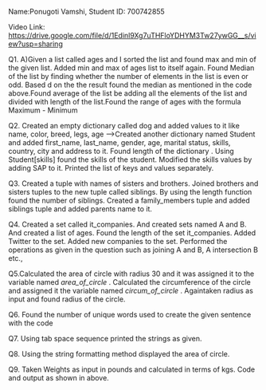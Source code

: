 
Name:Ponugoti Vamshi,
Student ID: 700742855

Video Link: https://drive.google.com/file/d/1Edinl9Xg7uTHFloYDHYM3Tw27ywGG__s/view?usp=sharing

Q1.
A)Given a list called ages and I sorted the list and found max and min of the given list.
Added min and max of ages list to itself again. Found Median of the list by finding whether the number of elements in the list is even or odd. Based d on the the result found the median as mentioned in the code above.Found average of the list be adding all the elements of the list and divided with length of the list.Found the range of ages with the formula Maximum - Minimum 


Q2. Created an empty dictionary called dog and added values to it like name, color, breed, legs, age
—>Created another dictionary named Student and added first_name, last_name, gender, age, marital status, skills, country, city and address to it. Found length of the dictionary . Using Student[skills] found the skills of the student. Modified the skills values by adding SAP to it. Printed the list of keys and values separately.


Q3. Created a tuple with names of sisters and brothers. Joined brothers and sisters tuples to the new tuple called siblings. By using the length function found the number of siblings. Created a family_members tuple and added siblings tuple and added parents name to it.


Q4. Created a set called it_companies. And created sets named A and B. And created a list of ages. Found the length of the set it_companies. Added Twitter to the set. Added new companies to the set.
Performed the operations as given in the question such as joining A and B, A intersection B etc.,


Q5.Calculated the area of circle with radius 30 and it was assigned it to the variable named _area_of_circle_ . Calculated the circumference of the circle and assigned it the variable named _circum_of_circle_ . Againtaken radius as input and found radius of the circle.


Q6. Found the number of unique words used to create the given sentence with the code 

Q7. Using tab space sequence printed the strings as given.

Q8. Using the string formatting method displayed the area of circle.

Q9. Taken Weights as input in pounds and calculated in terms of kgs. Code and output as shown in above.
